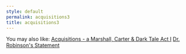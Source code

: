 ```yaml
---
style: default
permalink: acquisitions3
title: acquisitions3
---
```

You may also like:
[Acquisitions - a Marshall, Carter & Dark Tale Act I](http://scp-wiki.net/acquisitions1)
[Dr. Robinson's Statement](http://scp-wiki.net/dr-robinsons-statement)